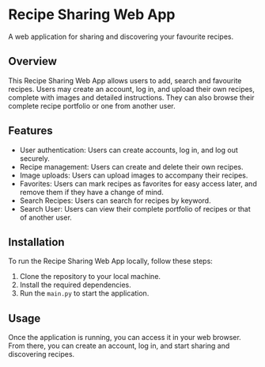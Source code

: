 # Recipe Sharing Web App

A web application for sharing and discovering your favourite recipes.

## Overview

This Recipe Sharing Web App allows users to add, search and favourite recipes. Users may create an account, log in, and upload their own recipes, complete with images and detailed instructions. They can also browse their complete recipe portfolio or one from another user.

## Features

- User authentication: Users can create accounts, log in, and log out securely.
- Recipe management: Users can create and delete their own recipes.
- Image uploads: Users can upload images to accompany their recipes.
- Favorites: Users can mark recipes as favorites for easy access later, and remove them if they have a change of mind.
- Search Recipes: Users can search for recipes by keyword.
- Search User: Users can view their complete portfolio of recipes or that of another user.

## Installation

To run the Recipe Sharing Web App locally, follow these steps:

1. Clone the repository to your local machine.
2. Install the required dependencies.
3. Run the `main.py` to start the application.

## Usage

Once the application is running, you can access it in your web browser. From there, you can create an account, log in, and start sharing and discovering recipes.